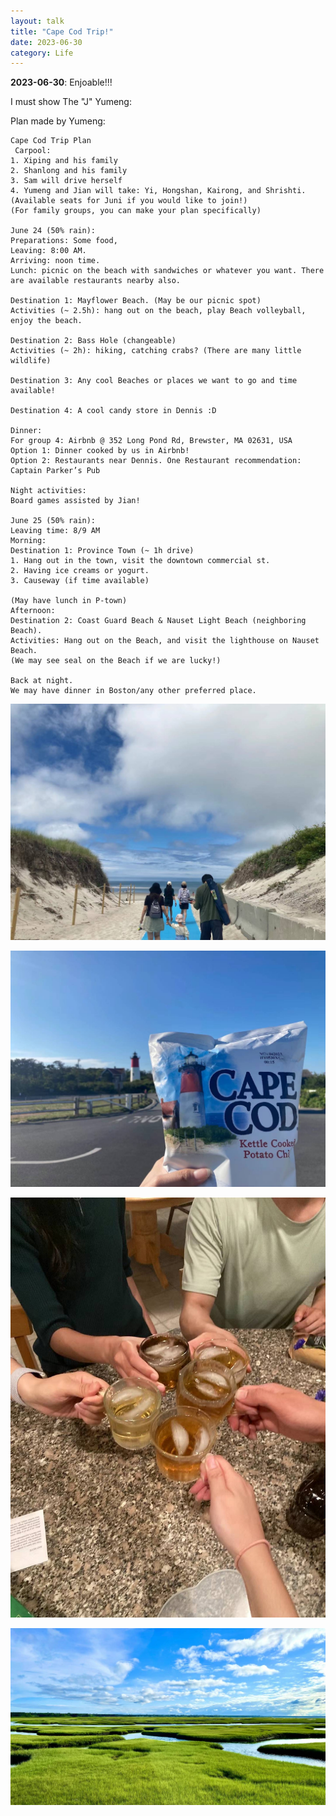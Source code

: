 ```yaml
---
layout: talk
title: "Cape Cod Trip!"
date: 2023-06-30
category: Life
---
```


**2023-06-30**: Enjoable!!!

I must show The "J" Yumeng:

Plan made by Yumeng:
```
Cape Cod Trip Plan
 Carpool: 
1. Xiping and his family
2. Shanlong and his family
3. Sam will drive herself
4. Yumeng and Jian will take: Yi, Hongshan, Kairong, and Shrishti. (Available seats for Juni if you would like to join!)
(For family groups, you can make your plan specifically)

June 24 (50% rain):
Preparations: Some food, 
Leaving: 8:00 AM.
Arriving: noon time.
Lunch: picnic on the beach with sandwiches or whatever you want. There are available restaurants nearby also.

Destination 1: Mayflower Beach. (May be our picnic spot)
Activities (~ 2.5h): hang out on the beach, play Beach volleyball, enjoy the beach.

Destination 2: Bass Hole (changeable)
Activities (~ 2h): hiking, catching crabs? (There are many little wildlife)

Destination 3: Any cool Beaches or places we want to go and time available!

Destination 4: A cool candy store in Dennis :D

Dinner: 
For group 4: Airbnb @ 352 Long Pond Rd, Brewster, MA 02631, USA
Option 1: Dinner cooked by us in Airbnb! 
Option 2: Restaurants near Dennis. One Restaurant recommendation: Captain Parker’s Pub 

Night activities:
Board games assisted by Jian!

June 25 (50% rain):
Leaving time: 8/9 AM
Morning:
Destination 1: Province Town (~ 1h drive)
1. Hang out in the town, visit the downtown commercial st.
2. Having ice creams or yogurt.
3. Causeway (if time available)

(May have lunch in P-town)
Afternoon:
Destination 2: Coast Guard Beach & Nauset Light Beach (neighboring Beach).
Activities: Hang out on the Beach, and visit the lighthouse on Nauset Beach.
(We may see seal on the Beach if we are lucky!)

Back at night. 
We may have dinner in Boston/any other preferred place.
```

<p><img src="/images/capecod/capecod1.JPG" alt="capecode1"></p>

<p><img src="/images/capecod/capecod2.JPG" alt="capecode2"></p>

<p><img src="/images/capecod/capecod3.JPG" alt="capecode3"></p>

<p><img src="/images/capecod/capecod4.JPG" alt="capecode4"></p>
